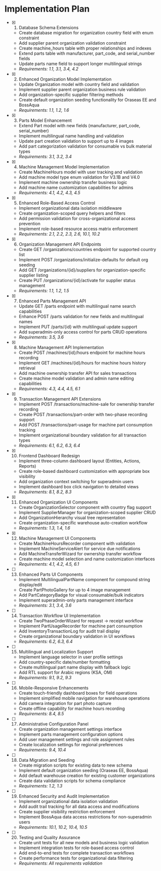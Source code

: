 # Implementation Plan

- [x] 1. Database Schema Extensions





  - Create database migration for organization country field with enum constraint
  - Add supplier parent organization validation constraint
  - Create machine_hours table with proper relationships and indexes
  - Extend parts table with manufacturer, part_code, and serial_number fields
  - Update parts name field to support longer multilingual strings
  - _Requirements: 1.1, 3.1, 3.4, 4.2_

- [x] 2. Enhanced Organization Model Implementation







  - Update Organization model with country field and validation
  - Implement supplier parent organization business rule validation
  - Add organization-specific supplier filtering methods
  - Create default organization seeding functionality for Oraseas EE and BossAqua
  - _Requirements: 1.1, 1.2, 1.6_

- [x] 3. Parts Model Enhancement





  - Extend Part model with new fields (manufacturer, part_code, serial_number)
  - Implement multilingual name handling and validation
  - Update part creation validation to support up to 4 images
  - Add part categorization validation for consumable vs bulk material types
  - _Requirements: 3.1, 3.2, 3.4_

- [x] 4. Machine Management Model Implementation





  - Create MachineHours model with user tracking and validation
  - Add machine model type enum validation for V3.1B and V4.0
  - Implement machine ownership transfer business logic
  - Add machine name customization capabilities for admins
  - _Requirements: 4.1, 4.2, 4.3, 4.5_

- [x] 5. Enhanced Role-Based Access Control












  - Implement organizational data isolation middleware
  - Create organization-scoped query helpers and filters
  - Add permission validation for cross-organizational access prevention
  - Implement role-based resource access matrix enforcement
  - _Requirements: 2.1, 2.2, 2.3, 2.6, 10.1, 10.2_

- [x] 6. Organization Management API Endpoints





  - Create GET /organizations/countries endpoint for supported country list
  - Implement POST /organizations/initialize-defaults for default org seeding
  - Add GET /organizations/{id}/suppliers for organization-specific supplier listing
  - Create PUT /organizations/{id}/activate for supplier status management
  - _Requirements: 1.1, 1.2, 1.5_

- [x] 7. Enhanced Parts Management API







  - Update GET /parts endpoint with multilingual name search capabilities
  - Enhance POST /parts validation for new fields and multilingual names
  - Implement PUT /parts/{id} with multilingual update support
  - Add superadmin-only access control for parts CRUD operations
  - _Requirements: 3.5, 3.6_

- [x] 8. Machine Management API Implementation









  - Create POST /machines/{id}/hours endpoint for machine hours recording
  - Implement GET /machines/{id}/hours for machine hours history retrieval
  - Add machine ownership transfer API for sales transactions
  - Create machine model validation and admin name editing capabilities
  - _Requirements: 4.3, 4.4, 4.5, 6.1_

- [x] 9. Transaction Management API Extensions






  - Implement POST /transactions/machine-sale for ownership transfer recording
  - Create POST /transactions/part-order with two-phase recording support
  - Add POST /transactions/part-usage for machine part consumption tracking
  - Implement organizational boundary validation for all transaction types
  - _Requirements: 6.1, 6.2, 6.3, 6.4_

- [x] 10. Frontend Dashboard Redesign









  - Implement three-column dashboard layout (Entities, Actions, Reports)
  - Create role-based dashboard customization with appropriate box visibility
  - Add organization context switching for superadmin users
  - Implement dashboard box click navigation to detailed views
  - _Requirements: 8.1, 8.2, 8.3_

- [x] 11. Enhanced Organization UI Components








  - Create OrganizationSelector component with country flag support
  - Implement SupplierManager for organization-scoped supplier CRUD
  - Add OrganizationHierarchy visual tree representation
  - Create organization-specific warehouse auto-creation workflow
  - _Requirements: 1.3, 1.4, 1.6_

- [x] 12. Machine Management UI Components






  - Create MachineHoursRecorder component with validation
  - Implement MachineServiceAlert for service due notifications
  - Add MachineTransferWizard for ownership transfer workflow
  - Create machine model selection and name customization interfaces
  - _Requirements: 4.1, 4.2, 4.5, 6.1_

- [ ] 13. Enhanced Parts UI Components
  - Implement MultilingualPartName component for compound string display/edit
  - Create PartPhotoGallery for up to 4 image management
  - Add PartCategoryBadge for visual consumable/bulk indicators
  - Implement superadmin-only parts management interface
  - _Requirements: 3.1, 3.4, 3.6_

- [ ] 14. Transaction Workflow UI Implementation
  - Create TwoPhaseOrderWizard for request → receipt workflow
  - Implement PartUsageRecorder for machine part consumption
  - Add InventoryTransactionLog for audit trail display
  - Create organizational boundary validation in UI workflows
  - _Requirements: 6.2, 6.3, 6.4_

- [ ] 15. Multilingual and Localization Support
  - Implement language selector in user profile settings
  - Add country-specific date/number formatting
  - Create multilingual part name display with fallback logic
  - Add RTL support for Arabic regions (KSA, OM)
  - _Requirements: 9.1, 9.2, 9.3_

- [ ] 16. Mobile-Responsive Enhancements
  - Create touch-friendly dashboard boxes for field operations
  - Implement simplified mobile navigation for warehouse operations
  - Add camera integration for part photo capture
  - Create offline capability for machine hours recording
  - _Requirements: 8.4, 8.5_

- [ ] 17. Administrative Configuration Panel
  - Create organization management settings interface
  - Implement parts management configuration options
  - Add user management settings and role assignment rules
  - Create localization settings for regional preferences
  - _Requirements: 9.4, 10.4_

- [ ] 18. Data Migration and Seeding
  - Create migration scripts for existing data to new schema
  - Implement default organization seeding (Oraseas EE, BossAqua)
  - Add default warehouse creation for existing customer organizations
  - Create data validation scripts for schema compliance
  - _Requirements: 1.2, 1.3_

- [ ] 19. Enhanced Security and Audit Implementation
  - Implement organizational data isolation validation
  - Add audit trail tracking for all data access and modifications
  - Create supplier visibility restriction enforcement
  - Implement BossAqua data access restrictions for non-superadmin users
  - _Requirements: 10.1, 10.2, 10.4, 10.5_

- [ ] 20. Testing and Quality Assurance
  - Create unit tests for all new models and business logic validation
  - Implement integration tests for role-based access control
  - Add end-to-end tests for complete transaction workflows
  - Create performance tests for organizational data filtering
  - _Requirements: All requirements validation_